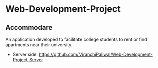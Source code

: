 # Web-Development-Project
## Accommodare
An application developed to facilitate college students to rent or find apartments near their university.
* Server side: https://github.com/ViranchiPaliwal/Web-Development-Project-Server
